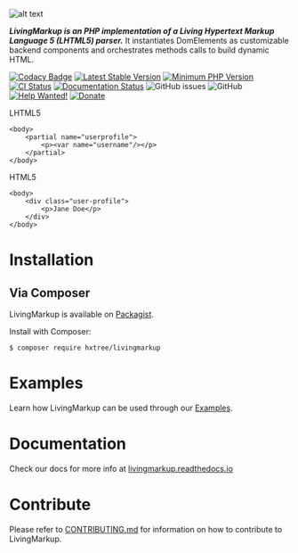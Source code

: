 ![alt text](https://github.com/hxtree/LivingMarkup/raw/master/docs/logo/392x100.jpg "LivingMarkup")

***LivingMarkup is an PHP implementation of a Living Hypertext Markup Language 5 (LHTML5) parser.*** 
It instantiates DomElements as customizable backend components and orchestrates methods calls to build dynamic HTML.

[![Codacy Badge](https://api.codacy.com/project/badge/Grade/bfc76aaebde44a7fa239963e54883755)](https://app.codacy.com/manual/hxtree/LivingMarkup?utm_source=github.com&utm_medium=referral&utm_content=hxtree/LivingMarkup&utm_campaign=Badge_Grade_Dashboard)
[![Latest Stable Version](https://img.shields.io/packagist/v/hxtree/livingmarkup.svg?style=flat-square)](https://packagist.org/packages/hxtree/livingmarkup)
[![Minimum PHP Version](https://img.shields.io/badge/php-%3E%3D%207.2-8892BF.svg?style=flat-square)](https://php.net/)
[![CI Status](https://github.com/hxtree/livingMarkup/workflows/CI/badge.svg)](https://github.com/hxtree/livingMarkup/actions)
[![Documentation Status](https://readthedocs.org/projects/livingmarkup/badge/?version=latest)](https://livingmarkup.readthedocs.io/en/latest/?badge=latest)
![GitHub issues](https://img.shields.io/github/issues/hxtree/livingMarkup)
![GitHub](https://img.shields.io/github/license/hxtree/livingMarkup)
[![Help Wanted!](https://img.shields.io/badge/help-wanted-brightgreen.svg?style=flat "Please Help Us")](https://github.com/hxtree/LivingMarkup/blob/master/.github/workflows/CONTRIBUTING.md)
[![Donate](https://img.shields.io/badge/Donate-PayPal-green.svg)](https://paypal.me/hxtree)

LHTML5
```
<body>
    <partial name="userprofile">
        <p><var name="username"/></p>
    </partial>
</body>
```
HTML5
```
<body>
    <div class="user-profile">
        <p>Jane Doe</p>
    </div>
</body>
```

# Installation

## Via Composer
LivingMarkup is available on [Packagist](https://packagist.org/packages/hxtree/livingMarkup).

Install with Composer:
```shell script
$ composer require hxtree/livingmarkup
```

# Examples
Learn how LivingMarkup can be used through our [Examples](https://github.com/hxtree/LivingMarkup/blob/master/examples/README.md).

# Documentation
Check our docs for more info at [livingmarkup.readthedocs.io](https://livingmarkup.readthedocs.io)

# Contribute

Please refer to [CONTRIBUTING.md](https://github.com/hxtree/LivingMarkup/blob/master/.github/workflows/CONTRIBUTING.md) for 
information on how to contribute to LivingMarkup.